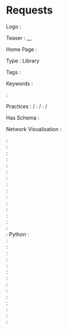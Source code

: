 # Requests

Logo
:   ![]()

Teaser
:   __

Home Page
:   

Type
:   Library

Tags
:   

Keywords
:   

:   

Practices
:    / 
:    / 
:    / 

Has Schema
:   

Network Visualisation
:   


:   
:   
:   
:   
:   
:   
:   
:   
:   
:   
:   
:   
:   
:   
:   
:   Python
:   
:   
:   
:   
:   
:   
:   
:   
:   
:   
:   
:   
:   
:   
:   
